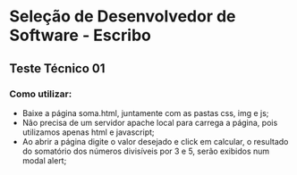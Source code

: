 # Seleção de Desenvolvedor de Software - Escribo

## Teste Técnico 01

### Como utilizar:

- Baixe a página soma.html, juntamente com as pastas css, img e js;
- Não precisa de um servidor apache local para carrega a página, pois utilizamos apenas html e javascript;
- Ao abrir a página digite o valor desejado e click em calcular, o resultado do somatório
dos números divisíveis por 3 e 5, serão exibidos num modal alert;

